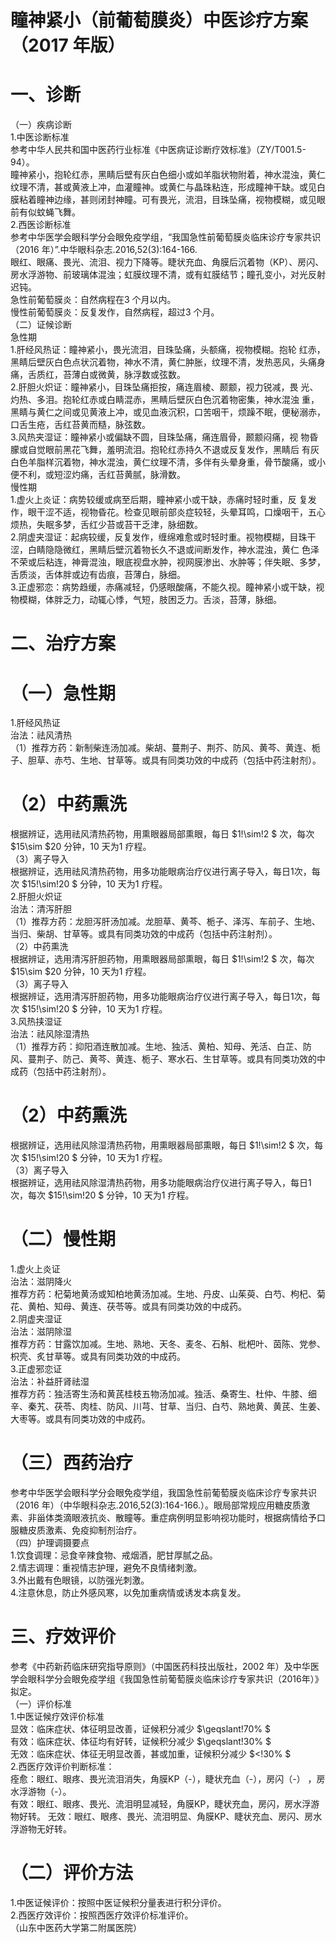# 瞳神紧小（前葡萄膜炎）中医诊疗方案 （2017 年版）  
# 一、诊断  
（一）疾病诊断  
1.中医诊断标准  
参考中华人民共和国中医药行业标准《中医病证诊断疗效标准》（ZY/T001.5-94）。  
瞳神紧小，抱轮红赤，黑睛后壁有灰白色细小或如羊脂状物附着，神水混浊，黄仁纹理不清，甚或黄液上冲，血灌瞳神。或黄仁与晶珠粘连，形成瞳神干缺。或见白膜粘着瞳神边缘，甚则闭封神瞳。可有畏光，流泪，目珠坠痛，视物模糊，或见眼前有似蚊蝇飞舞。  
2.西医诊断标准  
参考中华医学会眼科学分会眼免疫学组，“我国急性前葡萄膜炎临床诊疗专家共识（2016 年）”.中华眼科杂志.2016,52(3):164-166.  
眼红、眼痛、畏光、流泪、视力下降等。睫状充血、角膜后沉着物（KP）、房闪、房水浮游物、前玻璃体混浊；虹膜纹理不清，或有虹膜结节；瞳孔变小，对光反射迟钝。  
急性前葡萄膜炎：自然病程在3 个月以内。  
慢性前葡萄膜炎：反复发作，自然病程，超过3 个月。  
（二）证候诊断  
急性期  
1.肝经风热证：瞳神紧小，畏光流泪，目珠坠痛，头额痛，视物模糊。抱轮 红赤，黑睛后壁灰白色点状沉着物，神水不清，黄仁肿胀，纹理不清，发热恶风，头痛身痛，舌质红，苔薄白或微黄，脉浮数或弦数。  
2.肝胆火炽证：瞳神紧小，目珠坠痛拒按，痛连眉棱、颞颥，视力锐减，畏 光、灼热、多泪。抱轮红赤或白睛混赤，黑睛后壁灰白色沉着物密集，神水混浊 重，黑睛与黄仁之间或见黄液上冲，或见血液沉积，口苦咽干，烦躁不眠，便秘溺赤，口舌生疮，舌红苔黄而糙，脉弦数。  
3.风热夹湿证：瞳神紧小或偏缺不圆，目珠坠痛，痛连眉骨，颞颥闷痛，视 物昏朦或自觉眼前黑花飞舞，羞明流泪。抱轮红赤持久不退或反复发作，黑睛后 有灰白色羊脂样沉着物，神水混浊，黄仁纹理不清，多伴有头晕身重，骨节酸痛，或小便不利，或短涩灼痛，舌红苔黄腻，脉滑数。  
慢性期  
1.虚火上炎证：病势较缓或病至后期，瞳神紧小或干缺，赤痛时轻时重，反 复发作，眼干涩不适，视物昏花。检查见眼前部炎症较轻，头晕耳鸣，口燥咽干，五心烦热，失眠多梦，舌红少苔或苔干乏津，脉细数。  
2.阴虚夹湿证：起病较缓，反复发作，缠绵难愈或时轻时重。视物模糊，目珠干涩，白睛隐隐微红，黑睛后壁沉着物长久不退或间断发作，神水混浊，黄仁 色泽不荣或后粘连，神膏混浊，眼底视盘水肿，视网膜渗出、水肿等；伴失眠、多梦，舌质淡，舌体胖或边有齿痕，苔薄白，脉细。  
3.正虚邪恋：病势趋缓，赤痛减轻，仍感眼酸痛，不能久视。瞳神紧小或干缺，视物模糊，体胖乏力，动辄心悸，气短，肢困乏力。舌淡，苔薄，脉细。  
# 二、治疗方案  
# （一）急性期  
1.肝经风热证  
治法：祛风清热  
（1）推荐方药：新制柴连汤加减。柴胡、蔓荆子、荆芥、防风、黄芩、黄连、栀子、胆草、赤芍、生地、甘草等。或具有同类功效的中成药（包括中药注射剂）。  
# （2）中药熏洗  
根据辨证，选用祛风清热药物，用熏眼器局部熏眼，每日 $1\!\sim\!2 $ 次，每次 $15\sim $20 分钟，10 天为1 疗程。  
（3）离子导入  
根据辨证，选用祛风清热药物，用多功能眼病治疗仪进行离子导入，每日1次，每次 $15\!\sim\!20 $ 分钟，10 天为1 疗程。  
2.肝胆火炽证  
治法：清泻肝胆  
（1）推荐方药：龙胆泻肝汤加减。龙胆草、黄芩、栀子、泽泻、车前子、生地、当归、柴胡、甘草等。或具有同类功效的中成药（包括中药注射剂）。  
（2）中药熏洗  
根据辨证，选用清泻肝胆药物，用熏眼器局部熏眼，每日 $1\!\sim\!2 $ 次，每次 $15\sim $20 分钟，10 天为1 疗程。  
（3）离子导入  
根据辨证，选用清泻肝胆药物，用多功能眼病治疗仪进行离子导入，每日1次，每次 $15\!\sim\!20 $ 分钟，10 天为1 疗程。  
3.风热挟湿证  
治法：祛风除湿清热  
（1）推荐方药：抑阳酒连散加减。生地、独活、黄柏、知母、羌活、白芷、防风、蔓荆子、防己、黄芩、黄连、栀子、寒水石、生甘草等。或具有同类功效的中成药（包括中药注射剂）。  
# （2）中药熏洗  
根据辨证，选用祛风除湿清热药物，用熏眼器局部熏眼，每日 $1\!\sim\!2 $ 次，每次 $15\!\sim\!20 $ 分钟，10 天为1 疗程。  
（3）离子导入  
根据辨证，选用祛风除湿清热药物，用多功能眼病治疗仪进行离子导入，每日1 次，每次 $15\!\sim\!20 $ 分钟，10 天为1 疗程。  
# （二）慢性期  
1.虚火上炎证  
治法：滋阴降火  
推荐方药：杞菊地黄汤或知柏地黄汤加减。生地、丹皮、山茱萸、白芍、枸杞、菊花、黄柏、知母、黄连、茯苓等。或具有同类功效的中成药。  
2.阴虚夹湿证  
治法：滋阴除湿  
推荐方药：甘露饮加减。生地、熟地、天冬、麦冬、石斛、枇杷叶、茵陈、党参、枳壳、炙甘草等。或具有同类功效的中成药。  
3.正虚邪恋证  
治法：补益肝肾祛湿  
推荐方药：独活寄生汤和黄芪桂枝五物汤加减。独活、桑寄生、杜仲、牛膝、细辛、秦艽、茯苓、肉桂、防风、川芎、甘草、当归、白芍、熟地黄、黄芪、生姜、大枣等。或具有同类功效的中成药。  
# （三）西药治疗  
参考中华医学会眼科学分会眼免疫学组，我国急性前葡萄膜炎临床诊疗专家共识（2016 年）（中华眼科杂志.2016,52(3):164-166.）。眼局部常规应用糖皮质激素、非甾体类滴眼液抗炎、散瞳等。重症病例明显影响视功能时，根据病情给予口服糖皮质激素、免疫抑制剂治疗。  
（四）护理调摄要点  
1.饮食调理：忌食辛辣食物、戒烟酒，肥甘厚腻之品。  
2.情志调理：重视情志护理，避免不良情绪刺激。  
3.外出戴有色眼镜，以防强光刺激。  
4.注意休息，防止外感风寒，以免加重病情或诱发本病复发。  
# 三、疗效评价  
参考《中药新药临床研究指导原则》（中国医药科技出版社，2002 年）及中华医学会眼科学分会眼免疫学组《我国急性前葡萄膜炎临床诊疗专家共识（2016年）》拟定。  
（一）评价标准  
1.中医证候疗效评价标准  
显效：临床症状、体征明显改善，证候积分减少 $\geqslant\!70\% $  
有效：临床症状、体征均有好转，证候积分减少 $\geqslant\!30\% $  
无效：临床症状、体征无明显改善，甚或加重，证候积分减少 $<\!30\% $  
2.西医疗效评价判断标准：  
痊愈：眼红、眼疼、畏光流泪消失，角膜KP（-），睫状充血（-），房闪（-） ，房水浮游物（-）。  
有效：眼红、眼疼、畏光、流泪明显减轻，角膜KP，睫状充血，房闪，房水浮游物好转。  无效：眼红、眼疼、畏光、流泪明显、角膜KP、睫状充血、房闪、房水浮游物无好转。  
# （二）评价方法  
1.中医证候评价：按照中医证候积分量表进行积分评价。  
2.西医疗效评价：按照西医疗效评价标准评价。  
（山东中医药大学第二附属医院）  